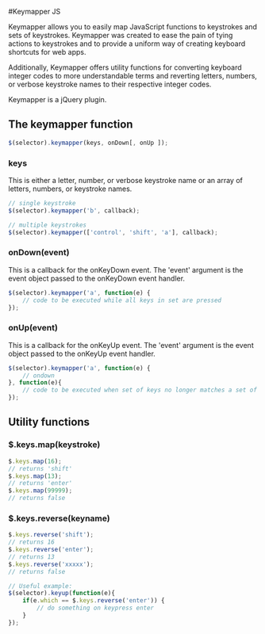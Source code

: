 #Keymapper JS

Keymapper allows you to easily map JavaScript functions to keystrokes and sets of keystrokes. Keymapper was created to ease the pain of tying actions to keystrokes and to provide a uniform way of creating keyboard shortcuts for web apps.

Additionally, Keymapper offers utility functions for converting keyboard integer codes to more understandable terms and reverting letters, numbers, or verbose keystroke names to their respective integer codes.

Keymapper is a jQuery plugin.

## The keymapper function

```javascript
$(selector).keymapper(keys, onDown[, onUp ]);
```
### keys

This is either a letter, number, or verbose keystroke name or an array of letters, numbers, or keystroke names.

```javascript
// single keystroke
$(selector).keymapper('b', callback);

// multiple keystrokes
$(selector).keymapper(['control', 'shift', 'a'], callback);
```

### onDown(event)

This is a callback for the onKeyDown event. The 'event' argument is the event object passed to the onKeyDown event handler.

```javascript
$(selector).keymapper('a', function(e) {
	// code to be executed while all keys in set are pressed
});
```

### onUp(event)

This is a callback for the onKeyUp event. The 'event' argument is the event object passed to the onKeyUp event handler.

```javascript
$(selector).keymapper('a', function(e) {
	// ondown
}, function(e){
	// code to be executed when set of keys no longer matches a set of callbacks
});
```

## Utility functions

### $.keys.map(keystroke)

```javascript
$.keys.map(16);
// returns 'shift'
$.keys.map(13);
// returns 'enter'
$.keys.map(99999);
// returns false
```

### $.keys.reverse(keyname)

```javascript
$.keys.reverse('shift');
// returns 16
$.keys.reverse('enter');
// returns 13
$.keys.reverse('xxxxx');
// returns false

// Useful example:
$(selector).keyup(function(e){
	if(e.which == $.keys.reverse('enter')) {
		// do something on keypress enter
	}
});
```

